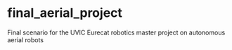 # final_aerial_project
Final scenario for the UVIC Eurecat robotics master project on autonomous aerial robots
